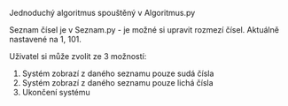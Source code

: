 Jednoduchý algoritmus spouštěný v Algoritmus.py

Seznam čísel je v Seznam.py - je možné si upravit rozmezí čísel. Aktuálně nastavené na 1, 101.

 Uživatel si může zvolit ze 3 možností:
  1. Systém zobrazí z daného seznamu pouze sudá čísla
  2. Systém zobrazí z daného seznamu pouze lichá čísla
  3. Ukončení systému
